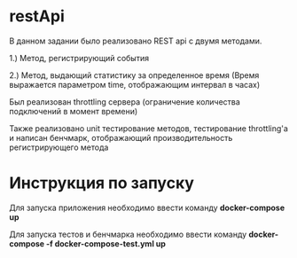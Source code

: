 # restApi

В данном задании было реализовано REST api с двумя методами.

1.) Метод, регистрирующий события

2.) Метод, выдающий статистику за определенное время (Время выражается параметром time, отображающим интервал в часах)

Был реализован throttling сервера (ограничение количества подключений в момент времени)

Также реализовано unit тестирование методов, тестирование throttling'a и написан бенчмарк, отображающий производительность регистрирующего метода

Инструкция по запуску
===================
Для запуска приложения необходимо ввести команду **docker-compose up**

Для запуска тестов и бенчмарка необходимо ввести команду **docker-compose -f docker-compose-test.yml up**
